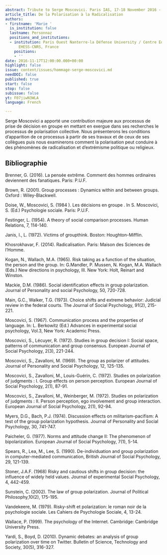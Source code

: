 ```yaml
---
abstract: Tribute to Serge Moscovici. Paris IAS, 17-18 November 2016 - Session 4
article_title: De la Polarisation à la Radicalisation
authors:
- firstname: 'Marie '
  is_institution: false
  lastname: Personnaz
  positions_and_institutions:
  - institution: Paris Ouest Nanterre-la Défense University / Centre Edgar Morin IIAC
      EHESS-CNRS, France
    positions:
    - ''
date: 2016-11-17T12:00:00.000+00:00
highlight: false
issue: content/issues/hommage-serge-moscovici.md
needDOI: false
published: true
start: false
stop: false
subissue: false
yt: F07jiwN3WLA
language: French

---
```

Serge Moscovici a apporté une contribution majeure aux processus de prise de décision en groupe en mettant  en exergue dans ses recherches le processus de polarisation collective. Nous présenterons les conditions d’apparition de ce processus à partir de ses travaux et de ceux de ses collègues puis  nous examinerons comment la polarisation peut conduire à des phénomènes de radicalisation et d’extrémisme politique ou religieux.

<Youtube yt="F07jiwN3WLA" caption="De la polarisation à la radicalisation" start="false" stop="false"></Youtube>

## Bibliographie

Brenner, G. (2016). La pensée extrême. Comment des hommes ordinaires deviennent des fanatiques. Paris: P.U.F.

Brown, R. (2001). Group processes : Dynamics within and between groups. Oxford : Wiley-Blackwell. 

Doise, W., Moscovici, S. (1984 ). Les décisions en groupe . In S. Moscovici, S. (Ed.) Psychologie sociale. Paris: P.U.F. 

Festinger, L. (1954). A theory of social comparison processes. Human Relations, 7, 114-140. 

Janis, I., L. (1972). Victims of groupthink. Boston: Houghton-Mifflin.

Khosrokhavar, F. (2014). Radicalisation. Paris: Maison des Sciences de l’Homme.

Kogan, N., Wallach, M.A.  (1965). Risk taking as a function of the situation, the person and the group. In: G.Mandler, P. Mussen, N. Kogan, M.A. Wallach (Eds.) New directions in psychology, III. New York: Holt, Reinart and Winston. 

Mackie, D.M. (1986). Social identification effects in group polarization. Journal of Personality and social Psychology, 50, 720-728.

Main, G.C., Walker, T.G. (1973). Choice shifts and extreme behavior: Judicial review in the federal courts. The Journal of Social Psychology, 91(2), 215-221. 

Moscovici, S. (1967). Communication process and the properties of language.  In: L. Berkowitz (Ed.) Advances in experimental social psychology, Vol.3, New York: Academic Press.  

Moscovici, S., Lécuyer, R. (1972). Studies in group decision I: Social space, patterns of communication and group consensus. European Journal of Social Psychology, 2(3), 221-244.

Moscovici, S., Zavalloni, M. (1969). The group as polarizer of attitudes. Journal of Personality and Social Psychology, 12, 125-135.

Moscovici, S., Zavalloni, M., Louis-Guérin, C. (1972). Studies on polarization of judgments : I. Group effects on person perception. European Journal of Social Psychology, 2(1), 87-91.

Moscovici, S., Zavalloni, M., Weinberger, M. (1972). Studies on polarization of judgments : II. Person perception, ego involvement and group interaction. European Journal of Social Psychology, 2(1), 92-94.

Myers, D.G., Bach, P.J. (1974). Discussion effects on militarism-pacifism: A test of the group polarization hypothesis. Journal of Personality and Social Psychology, 30, 741-747. 

Paicheler, G. (1977). Norms and attitude change II: The phenomenon of bipolarization. European Journal of Social Psychology, 7(1), 5-14.

Spears, R., Lea, M., Lee, S. (1990). De-individuation and group polarization in computer-mediated communication, British Journal of Social Psychology, 29, 121-139.

Stoner, J.A.F. (1968) Risky and cautious shifts in group decision: the influence of widely held values. Journal of experimental Social Psychology, 4, 442-459.

Sunstein, C. (2002). The law of group polarization. Journal of Political Philosophy,10(2), 175-195.

Vandekeere, M. (1979). Risky-shift et polarization: le roman noir de la psychologie sociale. Les Cahiers de Psychologie Sociale, 4, 13-24.

Wallace, P. (1999). The psychology of the Internet. Cambridge: Cambridge University Press.

Yardi, S., Boyd, D. (2010). Dynamic debates: an analysis of group polarization over time on Twitter. Bulletin of Science, Technology and Society, 30(5), 316-327.
